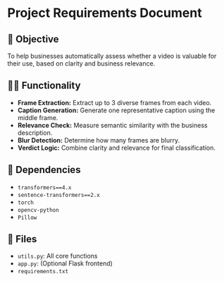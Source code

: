 
# Project Requirements Document

## 🎯 Objective
To help businesses automatically assess whether a video is valuable for their use, based on clarity and business relevance.

## 👨‍💻 Functionality
- **Frame Extraction:** Extract up to 3 diverse frames from each video.
- **Caption Generation:** Generate one representative caption using the middle frame.
- **Relevance Check:** Measure semantic similarity with the business description.
- **Blur Detection:** Determine how many frames are blurry.
- **Verdict Logic:** Combine clarity and relevance for final classification.

## 🧰 Dependencies
- `transformers==4.x`
- `sentence-transformers==2.x`
- `torch`
- `opencv-python`
- `Pillow`

## 📂 Files
- `utils.py`: All core functions
- `app.py`: (Optional Flask frontend)
- `requirements.txt`